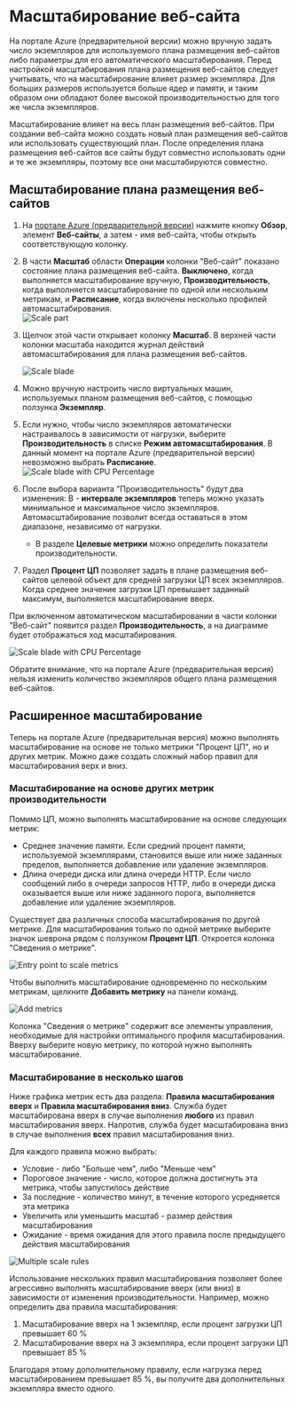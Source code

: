 <properties 
	pageTitle="Масштабирование веб-сайта" 
	description="Узнайте, как масштабировать план размещения в Azure." 
	authors="stepsic-microsoft-com" 
	manager="kamrani" 
	editor="" 
	services="application-insights" 
	documentationCenter=""/>

<tags 
	ms.service="application-insights" 
	ms.workload="tbd" 
	ms.tgt_pltfrm="ibiza" 
	ms.devlang="na" 
	ms.topic="article" 
	ms.date="2014-11-04" 
	ms.author="stepsic"/>


# Масштабирование веб-сайта

На портале Azure (предварительной версии) можно вручную задать число экземпляров для используемого плана размещения веб-сайтов либо параметры для его автоматического масштабирования. Перед настройкой масштабирования плана размещения веб-сайтов следует учитывать, что на масштабирование влияет размер экземпляра. Для больших размеров используется больше ядер и памяти, и таким образом они обладают более высокой производительностью для того же числа экземпляров.

Масштабирование влияет на весь план размещения веб-сайтов. При создании веб-сайта можно создать новый план размещения веб-сайтов или использовать существующий план. После определения плана размещения веб-сайтов все сайты будут совместно использовать одни и те же экземпляры, поэтому все они масштабируются совместно.

## Масштабирование плана размещения веб-сайтов

1. На [портале Azure (предварительной версии)](https://portal.azure.com/) нажмите кнопку **Обзор**, элемент **Веб-сайты**, а затем - имя веб-сайта, чтобы открыть соответствующую колонку.
2. В части **Масштаб** области **Операции** колонки "Веб-сайт" показано состояние плана размещения веб-сайта. **Выключено**, когда выполняется масштабирование вручную, **Производительность**, когда выполняется масштабирование по одной или нескольким метрикам, и **Расписание**, когда включены несколько профилей автомасштабирования.  
    ![Scale part](./media/insights-how-to-scale/Insights_ScalePartOff.png)
3. Щелчок этой части открывает колонку **Масштаб**. В верхней части колонки масштаба находится журнал действий автомасштабирования для плана размещения веб-сайтов.  

    ![Scale blade](./media/insights-how-to-scale/Insights_ScaleBladeDayZero.png)
4. Можно вручную настроить число виртуальных машин, используемых планом размещения веб-сайтов, с помощью ползунка **Экземпляр**.
5. Если нужно, чтобы число экземпляров автоматически настраивалось в зависимости от нагрузки, выберите **Производительность** в списке **Режим автомасштабирования**. В данный момент на портале Azure (предварительной версии) невозможно выбрать **Расписание**.  
    ![Scale blade with CPU Percentage](./media/insights-how-to-scale/Insights_ScaleBladeCPU.png) 
6. После выбора варианта "Производительность" будут два изменения:
В     - **интервале экземпляров** теперь можно указать минимальное и максимальное число экземпляров. Автомасштабирование позволит всегда оставаться в этом диапазоне, независимо от нагрузки.
    - В разделе **Целевые метрики** можно определить показатели производительности.
7. Раздел **Процент ЦП** позволяет задать в плане размещения веб-сайтов целевой объект для средней загрузки ЦП всех экземпляров. Когда среднее значение загрузки ЦП превышает заданный максимум, выполняется масштабирование вверх.

При включенном автоматическом масштабировании в части колонки "Веб-сайт" появится раздел **Производительность**, а на диаграмме будет отображаться ход масштабирования.

![Scale blade with CPU Percentage](./media/insights-how-to-scale/Insights_ScalePartBladeOn.png) 

Обратите внимание, что на портале Azure (предварительная версия) нельзя изменить количество экземпляров общего плана размещения веб-сайтов.

## Расширенное масштабирование

Теперь на портале Azure (предварительная версия) можно выполнять масштабирование на основе не только метрики "Процент ЦП", но и других метрик. Можно даже создать сложный набор правил для масштабирования верх и вниз.

### Масштабирование на основе других метрик производительности
Помимо ЦП, можно выполнять масштабирование на основе следующих метрик:

- Среднее значение памяти. Если средний процент памяти, используемой экземплярами, становится выше или ниже заданных пределов, выполняется добавление или удаление экземпляров.
- Длина очереди диска или длина очереди HTTP. Если число сообщений либо в очереди запросов HTTP, либо в очереди диска оказывается выше или ниже заданного порога, выполняется добавление или удаление экземпляров.

Существует два различных способа масштабирования по другой метрике. Для масштабирования только по одной метрике выберите значок шеврона рядом с ползунком **Процент ЦП**. Откроется колонка "Сведения о метрике".

![Entry point to scale metrics](./media/insights-how-to-scale/Insights_ScaleMetricChevron.png)

Чтобы выполнить масштабирование одновременно по нескольким метрикам, щелкните **Добавить метрику** на панели команд.

![Add metrics](./media/insights-how-to-scale/Insights_AddMetric.png)

Колонка "Сведения о метрике" содержит все элементы управления, необходимые для настройки оптимального профиля масштабирования. Вверху выберите новую метрику, по которой нужно выполнять масштабирование.

### Масштабирование в несколько шагов

Ниже графика метрик есть два раздела: **Правила масштабирования вверх** и **Правила масштабирования вниз**. Служба будет масштабирована вверх в случае выполнения **любого** из правил масштабирования вверх. Напротив, служба будет масштабирована вниз в случае выполнения **всех** правил масштабирования вниз.

Для каждого правила можно выбрать:

- Условие - либо "Больше чем", либо "Меньше чем"
- Пороговое значение - число, которое должна достигнуть эта метрика, чтобы запустилось действие
- За последние - количество минут, в течение которого усредняется эта метрика
- Увеличить или уменьшить масштаб - размер действия масштабирования
- Ожидание - время ожидания для этого правила после предыдущего действия масштабирования

![Multiple scale rules](./media/insights-how-to-scale/Insights_MultipleScaleRules.png)

Использование нескольких правил масштабирования позволяет более агрессивно выполнять масштабирование вверх (или вниз) в зависимости от изменения производительности. Например, можно определить два правила масштабирования:

1. Масштабирование вверх на 1 экземпляр, если процент загрузки ЦП превышает 60 %
2. Масштабирование вверх на 3 экземпляра, если процент загрузки ЦП превышает 85 %

Благодаря этому дополнительному правилу, если нагрузка перед масштабированием превышает 85 %, вы получите два дополнительных экземпляра вместо одного. 

<!--HONumber=46--> 
 